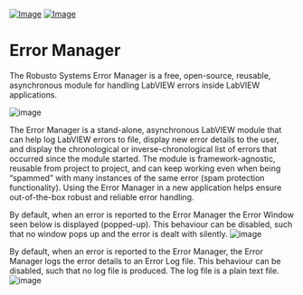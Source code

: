 [![Image](https://www.vipm.io/package/robusto_systems_lib_error_manager/badge.svg?metric=installs)](https://www.vipm.io/package/robusto_systems_lib_error_manager/) [![Image](https://www.vipm.io/package/robusto_systems_lib_error_manager/badge.svg?metric=stars)](https://www.vipm.io/package/robusto_systems_lib_error_manager/)

# Error Manager
The Robusto Systems Error Manager is a free, open-source, reusable, asynchronous module for handling LabVIEW errors inside LabVIEW applications.

![image](https://github.com/RobustoSystems/ErrorManager/assets/34945974/43030b78-a5d1-4295-84e4-a46c23dc6144)

The Error Manager is a stand-alone, asynchronous LabVIEW module that can help log LabVIEW errors to file, display new error details to the user, and display the chronological or inverse-chronological list of errors that occurred since the module started. The module is framework-agnostic, reusable from project to project, and can keep working even when being “spammed” with many instances of the same error (spam protection functionality). Using the Error Manager in a new application helps ensure out-of-the-box robust and reliable error handling.

By default, when an error is reported to the Error Manager the Error Window seen below is displayed (popped-up). This behaviour can be disabled, such that no window pops up and the error is dealt with silently.
![image](https://github.com/RobustoSystems/ErrorManager/assets/34945974/fc749d1e-9fdf-4336-98e1-9e9252b718b9)

By default, when an error is reported to the Error Manager, the Error Manager logs the error details to an Error Log file. This behaviour can be disabled, such that no log file is produced. The log file is a plain text file.
![image](https://github.com/RobustoSystems/ErrorManager/assets/34945974/d9a7e1eb-cd25-49aa-ba23-f07588651347)
